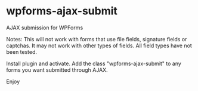 # wpforms-ajax-submit


AJAX submission for WPForms

Notes: This will not work with forms that use file fields, signature fields or captchas. It may not work
with other types of fields. All field types have not been tested.

Install plugin and activate. Add the class "wpforms-ajax-submit" to any forms you want submitted
through AJAX.

Enjoy
